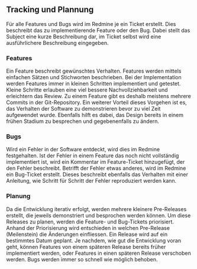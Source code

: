 ## Tracking und Plannung ##

Für alle Features und Bugs wird im Redmine je ein Ticket erstellt. Dies
beschreibt das zu implementierende Feature oder den Bug. Dabei stellt das
Subject eine kurze Beschreibung dar, im Ticket selbst wird eine ausführlichere
Beschreibung eingegeben.


### Features ###

Ein Feature beschreibt gewünschtes Verhalten. Features werden mittels einfachen
Sätzen und Stichworten beschrieben. Bei der Implementation werden Features immer
in kleinen Schritten implementiert und getestet. Kleine Schritte erlauben eine
viel bessere Nachvollziehbarkeit und erleichtern das Review. Zu einem Feature
gibt es deshalb meistens mehrere Commits in der Git-Repository. Ein weiterer
Vorteil dieses Vorgehen ist es, das Verhalten der Software zu demonstrieren
bevor zu viel Zeit aufgewendet wurde. Ebenfalls hilft es dabei, das Design
bereits in einem frühen Stadium zu besprechen und gegebenenfalls zu ändern.


### Bugs ###

Wird ein Fehler in der Software entdeckt, wird dies im Redmine festgehalten. Ist
der Fehler in einem Feature das noch nicht vollständig implementiert ist, wird
ein Kommentar im Feature-Ticket hinzugefügt, der den Fehler beschreibt. Betrifft
der Fehler etwas anderes, wird im Redmine ein Bug-Ticket erstellt. Dieses
beschreibt ebenfalls das Verhalten mit einer Anleitung, wie Schritt für Schritt
der Fehler reproduziert werden kann.


### Planung ###

Da die Entwicklung iterativ erfolgt, werden mehrere kleinere Pre-Releases
erstellt, die jeweils demonstriert und besprochen werden können. Um diese
Releases zu planen, werden die Feature- und Bug-Tickets priorisiert. Anhand der
Priorisierung wird entschieden in welchen Pre-Release (Meilenstein) die
Änderungen einfliessen. Ein Release wird auf ein bestimmtes Datum geplant. Je
nachdem, wie gut die Entwicklung voran geht, können Features von einem späteren
Release bereits früher implementiert werden, oder Features in einen späteren
Release verschoben werden. Bugs werden immer so schnell wie möglich behoben.
